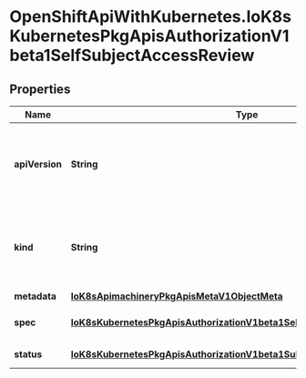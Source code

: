 # OpenShiftApiWithKubernetes.IoK8sKubernetesPkgApisAuthorizationV1beta1SelfSubjectAccessReview

## Properties
Name | Type | Description | Notes
------------ | ------------- | ------------- | -------------
**apiVersion** | **String** | APIVersion defines the versioned schema of this representation of an object. Servers should convert recognized schemas to the latest internal value, and may reject unrecognized values. More info: http://releases.k8s.io/HEAD/docs/devel/api-conventions.md#resources | [optional] 
**kind** | **String** | Kind is a string value representing the REST resource this object represents. Servers may infer this from the endpoint the client submits requests to. Cannot be updated. In CamelCase. More info: http://releases.k8s.io/HEAD/docs/devel/api-conventions.md#types-kinds | [optional] 
**metadata** | [**IoK8sApimachineryPkgApisMetaV1ObjectMeta**](IoK8sApimachineryPkgApisMetaV1ObjectMeta.md) |  | [optional] 
**spec** | [**IoK8sKubernetesPkgApisAuthorizationV1beta1SelfSubjectAccessReviewSpec**](IoK8sKubernetesPkgApisAuthorizationV1beta1SelfSubjectAccessReviewSpec.md) | Spec holds information about the request being evaluated.  user and groups must be empty | 
**status** | [**IoK8sKubernetesPkgApisAuthorizationV1beta1SubjectAccessReviewStatus**](IoK8sKubernetesPkgApisAuthorizationV1beta1SubjectAccessReviewStatus.md) | Status is filled in by the server and indicates whether the request is allowed or not | [optional] 


